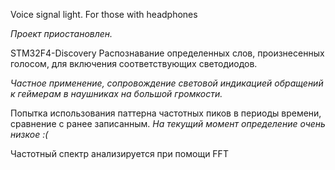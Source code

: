 Voice signal light. For those with headphones

*Проект приостановлен.*

STM32F4-Discovery
Распознавание определенных слов, произнесенных голосом, для включения соответствующих светодиодов. 

*Частное применение, сопровождение световой индикацией обращений к геймерам в наушниках на большой громкости.*

Попытка использования паттерна частотных пиков в периоды времени, сравнение с ранее записанным. *На текущий момент определение очень низкое :(*

Частотный спектр анализируется при помощи FFT
